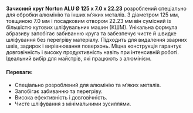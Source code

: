 **Зачисний круг Norton ALU Ø 125 x 7.0 x 22.23** розроблений спеціально для обробки алюмінію та інших м’яких металів. З діаметром 125 мм, товщиною 7.0 мм і посадковим отвором 22.23 мм він сумісний із більшістю кутових шліфувальних машин (КШМ). Унікальна формула абразиву запобігає забиванню круга та забезпечує чисте й швидке шліфування без перегріву матеріалу. Підходить для видалення зварних швів, задирок і вирівнювання поверхонь. Міцна конструкція гарантує довговічність і високу продуктивність навіть при інтенсивній роботі. Ідеальний вибір для майстрів, які працюють з алюмінієм.

#### Переваги:

- Спеціально розроблений для алюмінію та м’яких металів.
- Запобігає забиванню та перегріву.
- Висока ефективність і довговічність.
- Чисте шліфування з мінімальними зусиллями.
